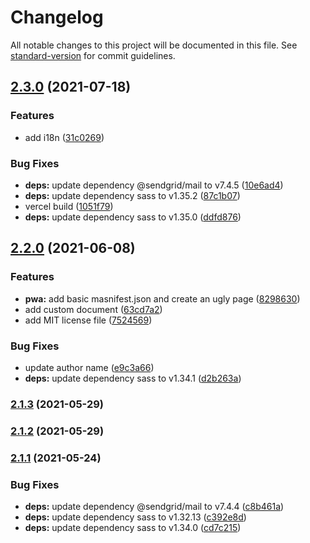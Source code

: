 # Changelog

All notable changes to this project will be documented in this file. See [standard-version](https://github.com/conventional-changelog/standard-version) for commit guidelines.

## [2.3.0](https://github.com/Webeleon/Next-JS-starter-project/compare/v2.2.0...v2.3.0) (2021-07-18)

### Features

- add i18n ([31c0269](https://github.com/Webeleon/Next-JS-starter-project/commit/31c0269d4cfc7e0f07ddf21cfa0182db9d6cb065))

### Bug Fixes

- **deps:** update dependency @sendgrid/mail to v7.4.5 ([10e6ad4](https://github.com/Webeleon/Next-JS-starter-project/commit/10e6ad41037a78041964bf088d06116bc00738e7))
- **deps:** update dependency sass to v1.35.2 ([87c1b07](https://github.com/Webeleon/Next-JS-starter-project/commit/87c1b07ada5441126d6c00a6d8bff3d9327c675c))
- vercel build ([1051f79](https://github.com/Webeleon/Next-JS-starter-project/commit/1051f798186b78e61a05498c1bc2b8c6ab6154cc))
- **deps:** update dependency sass to v1.35.0 ([ddfd876](https://github.com/Webeleon/Next-JS-starter-project/commit/ddfd876b92c65ab958c1d2c58e0945539642cd19))

## [2.2.0](https://github.com/Webeleon/Next-JS-starter-project/compare/v2.1.3...v2.2.0) (2021-06-08)

### Features

- **pwa:** add basic masnifest.json and create an ugly page ([8298630](https://github.com/Webeleon/Next-JS-starter-project/commit/829863039f4038a177343cc5934427435136cc53))
- add custom document ([63cd7a2](https://github.com/Webeleon/Next-JS-starter-project/commit/63cd7a27deb6bf0dec6ccf29112a6e81a2973fb9))
- add MIT license file ([7524569](https://github.com/Webeleon/Next-JS-starter-project/commit/752456979b4f2720ce6c5a028f989eff91e70eed))

### Bug Fixes

- update author name ([e9c3a66](https://github.com/Webeleon/Next-JS-starter-project/commit/e9c3a6631dfdd5f1eb9574e899c89f8ba24180d9))
- **deps:** update dependency sass to v1.34.1 ([d2b263a](https://github.com/Webeleon/Next-JS-starter-project/commit/d2b263a3a124985f0f52569fa2205a6aed0afb20))

### [2.1.3](https://github.com/Webeleon/Next-JS-starter-project/compare/v2.1.1...v2.1.3) (2021-05-29)

### [2.1.2](https://github.com/Webeleon/Next-JS-starter-project/compare/v2.1.1...v2.1.2) (2021-05-29)

### [2.1.1](https://github.com/Webeleon/Next-JS-starter-project/compare/v2.1.0...v2.1.1) (2021-05-24)

### Bug Fixes

- **deps:** update dependency @sendgrid/mail to v7.4.4 ([c8b461a](https://github.com/Webeleon/Next-JS-starter-project/commit/c8b461a841d4f31abe8fa483f7e7debd53bff41a))
- **deps:** update dependency sass to v1.32.13 ([c392e8d](https://github.com/Webeleon/Next-JS-starter-project/commit/c392e8d3c27ab9e56d71b216a244c4552c4219df))
- **deps:** update dependency sass to v1.34.0 ([cd7c215](https://github.com/Webeleon/Next-JS-starter-project/commit/cd7c215f1d636583cd1fed934a707030486c697c))
